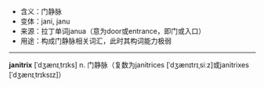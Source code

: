 
- <span class="definition">含义：门静脉</span>
- <span class="definition">变体：jani, janu</span>
- <span class="definition">来源：拉丁单词janua（意为door或entrance，即门或入口）</span>
- <span class="definition">用途：构成门静脉相关词汇，此时其构词能力极弱</span>

---

<span class="vocabulary">**janitrix**</span> [ˈdʒænɪˌtrɪks] n. 门静脉（复数为janitrices [ˈdʒænɪtrɪˌsiːz]或janitrixes [ˈdʒænɪˌtrɪksɪz]）

